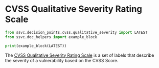 # CVSS Qualitative Severity Rating Scale

```python exec="true" idprefix=""
from ssvc.decision_points.cvss.qualitative_severity import LATEST
from ssvc.doc_helpers import example_block

print(example_block(LATEST))
```

The [CVSS Qualitative Severity Rating Scale](https://www.first.org/cvss/v4.0/specification-document#Qualitative-Severity-Rating-Scale)
is a set of labels that describe the severity of a vulnerability based on the
CVSS Score.
